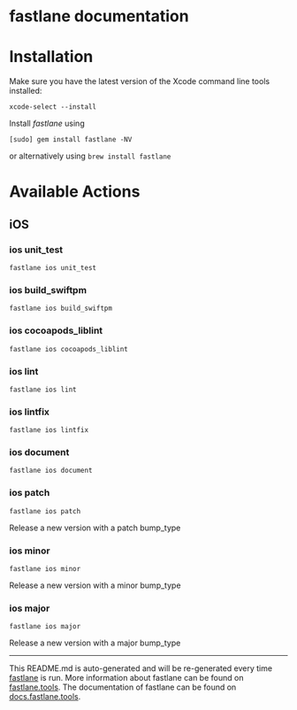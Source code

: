 fastlane documentation
================
# Installation

Make sure you have the latest version of the Xcode command line tools installed:

```
xcode-select --install
```

Install _fastlane_ using
```
[sudo] gem install fastlane -NV
```
or alternatively using `brew install fastlane`

# Available Actions
## iOS
### ios unit_test
```
fastlane ios unit_test
```

### ios build_swiftpm
```
fastlane ios build_swiftpm
```

### ios cocoapods_liblint
```
fastlane ios cocoapods_liblint
```

### ios lint
```
fastlane ios lint
```

### ios lintfix
```
fastlane ios lintfix
```

### ios document
```
fastlane ios document
```

### ios patch
```
fastlane ios patch
```
Release a new version with a patch bump_type
### ios minor
```
fastlane ios minor
```
Release a new version with a minor bump_type
### ios major
```
fastlane ios major
```
Release a new version with a major bump_type

----

This README.md is auto-generated and will be re-generated every time [fastlane](https://fastlane.tools) is run.
More information about fastlane can be found on [fastlane.tools](https://fastlane.tools).
The documentation of fastlane can be found on [docs.fastlane.tools](https://docs.fastlane.tools).
